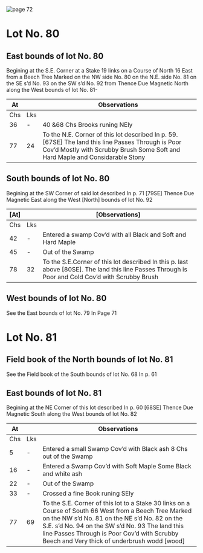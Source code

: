 ![page 72](image/fieldbook/ovid-page-72.jpg)

# Lot No. 80

## East bounds of lot No. 80
Begining at the S.E. Corner at a Stake 19 links on a Course of North 16 East from a Beech Tree Marked on the NW side No. 80 on the N.E. side No. 81 on the SE s’d No. 93 on the SW s’d No. 92 from Thence Due Magnetic North along the West bounds of lot No. 81-

| At |    | Observations |
| -- | -- | ------------ |
| Chs | Lks | |
36 | - | 40 &68 Chs Brooks runing NEly
77 | 24 | To the N.E. Corner of this lot described In p. 59. [67SE] The land this line Passes Through is Poor Cov’d Mostly with Scrubby Brush Some Soft and Hard Maple and Considarable Stony

## South bounds of lot No. 80
Begining at the SW Corner of said lot described In p. 71 [79SE] Thence Due Magnetic East along the West [North] bounds of lot No. 92

| [At] |    | [Observations] |
| -- | -- | ------------ |
| Chs | Lks | |
42 | - | Entered a swamp Cov’d with all Black and Soft and Hard Maple
45 | - | Out of the Swamp
78 | 32 | To the S.E.Corner of this lot described In this p. last above [80SE]. The land this line Passes Through is Poor and Cold Cov’d with Scrubby Brush

## West bounds of lot No. 80
See the East bounds of lot No. 79 In Page 71

# Lot No. 81

## Field book of the North bounds of lot No. 81
See the Field book of the South bounds of lot No. 68 In p. 61

## East bounds of lot No. 81
Begining at the NE Corner of this lot described In p. 60 [68SE] Thence Due Magnetic South along the West bounds of lot No. 82

| At |    | Observations |
| -- | -- | ------------ |
| Chs | Lks | |
5 | - | Entered a small Swamp Cov’d with Black ash 8 Chs out of the Swamp
16 | - | Entered a Swamp Cov’d with Soft Maple Some Black and white ash
22 | - | Out of the Swamp
33 | - | Crossed a fine Book runing SEly
77 | 69 | To the S.E. Corner of this lot to a Stake 30 links on a Course of South 66 West from a Beech Tree Marked on the NW s’d No. 81 on the NE s’d No. 82 on the S.E. s’d No. 94 on the SW s’d No. 93 The land this line Passes Through is Poor Cov’d with Scrubby Beech and Very thick of underbrush wodd [wood]

